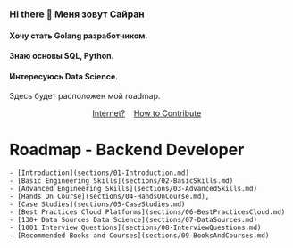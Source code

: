 ### Hi there 👋 Меня зовут Сайран


#### Хочу стать Golang разработчиком. 
#### Знаю основы SQL, Python.
#### Интересуюсь Data Science. 

Здесь будет расположен мой roadmap.


<p align="center">
	<a href="sections/Internet.md">Internet?</a>&nbsp;&nbsp;&nbsp;
  <a href="#how-to-contribute">How to Contribute</a>&nbsp;&nbsp;&nbsp;

  
  
  
  # Roadmap - Backend Developer
	- [Introduction](sections/01-Introduction.md)
	- [Basic Engineering Skills](sections/02-BasicSkills.md)
	- [Advanced Engineering Skills](sections/03-AdvancedSkills.md)
	- [Hands On Course](sections/04-HandsOnCourse.md)‚
	- [Case Studies](sections/05-CaseStudies.md)
	- [Best Practices Cloud Platforms](sections/06-BestPracticesCloud.md)
	- [130+ Data Sources Data Science](sections/07-DataSources.md)
	- [1001 Interview Questions](sections/08-InterviewQuestions.md)
	- [Recommended Books and Courses](sections/09-BooksAndCourses.md)


<!--
**Sairan-ds/Sairan-ds** is a ✨ _special_ ✨ repository because its `README.md` (this file) appears on your GitHub profile.

Here are some ideas to get you started:

- 🔭 I’m currently working on ...
- 🌱 I’m currently learning ...
- 👯 I’m looking to collaborate on ...
- 🤔 I’m looking for help with ...
- 💬 Ask me about ...
- 📫 How to reach me: ...
- 😄 Pronouns: ...
- ⚡ Fun fact: ...
-->

